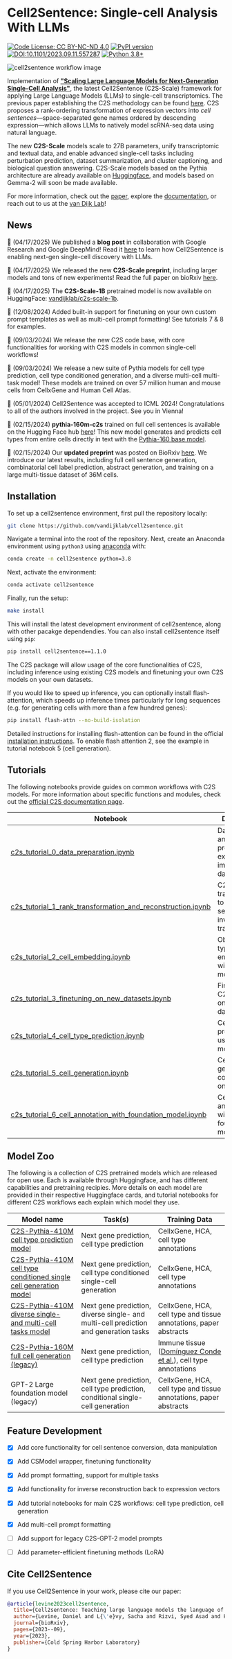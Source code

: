 # Cell2Sentence: Single-cell Analysis With LLMs

[![Code License: CC BY-NC-ND 4.0](https://img.shields.io/badge/License-CC_BY--NC--ND_4.0-lightgrey.svg)](https://creativecommons.org/licenses/by-nc-nd/4.0/)
[![PyPI version](https://badge.fury.io/py/cell2sentence.svg)](https://badge.fury.io/py/cell2sentence)
[![DOI:10.1101/2023.09.11.557287](http://img.shields.io/badge/DOI-10.1101/2023.09.11.557287-B31B1B.svg)](https://doi.org/10.1101/2023.09.11.557287)
[![Python 3.8+](https://img.shields.io/badge/python-3.8+-blue.svg)](https://www.python.org/downloads/release/python-380/)

![cell2sentence workflow image](c2s_overview_figure.png)

Implementation of [**"Scaling Large Language Models for Next-Generation Single-Cell Analysis"**](https://www.biorxiv.org/content/10.1101/2025.04.14.648850v1), the latest Cell2Sentence (C2S-Scale) framework for applying Large Language Models (LLMs) to single-cell transcriptomics.  The previous paper establishing the C2S methodology can be found [here](https://www.biorxiv.org/content/10.1101/2023.09.11.557287v4).
C2S proposes a rank-ordering transformation of expression vectors into *cell sentences*—space-separated gene names ordered by descending expression—which allows LLMs to natively model scRNA-seq data using natural language.

The new **C2S-Scale** models scale to 27B parameters, unify transcriptomic and textual data, and enable advanced single-cell tasks including perturbation prediction, dataset summarization, and cluster captioning, and biological question answering. C2S-Scale models based on the Pythia architecture are already available on [Huggingface](https://huggingface.co/collections/vandijklab/cell2sentence-models-66d71f690a7b77558a36b9ef), and models based on Gemma-2 will soon be made available.

For more information, check out the [paper](https://www.biorxiv.org/content/10.1101/2025.04.14.648850v1), explore the [documentation](https://vandijklab-cell2sentence.readthedocs.io/), or reach out to us at the [van Dijk Lab](https://www.vandijklab.org/)!



## News
📰 (04/17/2025) We published a **blog post** in collaboration with Google Research and Google DeepMind! Read it [here](https://research.google/blog/teaching-machines-the-language-of-biology-scaling-large-language-models-for-next-generation-single-cell-analysis/) to learn how Cell2Sentence is enabling next-gen single-cell discovery with LLMs.

🧠 (04/17/2025) We released the new **C2S-Scale preprint**, including larger models and tons of new experiments! Read the full paper on bioRxiv [here](https://www.biorxiv.org/content/10.1101/2025.04.14.648850v1).

🚀 (04/17/2025) The **C2S-Scale-1B** pretrained model is now available on HuggingFace: [vandijklab/c2s-scale-1b](https://huggingface.co/vandijklab/C2S-Scale-Pythia-1b-pt).

🎉 (12/08/2024) Added built-in support for finetuning on your own custom prompt templates as well as multi-cell prompt formatting! See tutorials 7 & 8 for examples.

🎉 (09/03/2024) We release the new C2S code base, with core functionalities for working with C2S models in common single-cell workflows!

🎉 (09/03/2024) We release a new suite of Pythia models for cell type prediction, cell type conditioned generation, and a diverse multi-cell multi-task model! These models are trained on over 57 million human and mouse cells from CellxGene and Human Cell Atlas.

🎉 (05/01/2024) Cell2Sentence was accepted to ICML 2024! Congratulations to all of the authors involved in the project. See you in Vienna!

🎉 (02/15/2024) **pythia-160m-c2s** trained on full cell sentences is available on the Hugging Face hub [here](https://huggingface.co/vandijklab/pythia-160m-c2s)! This new model generates and predicts cell types from entire cells directly in text with the [Pythia-160 base model](https://huggingface.co/EleutherAI/pythia-160m).

🎉 (02/15/2024) Our **updated preprint** was posted on BioRxiv [here](https://www.biorxiv.org/content/10.1101/2023.09.11.557287v3). We introduce our latest results, including full cell sentence generation, combinatorial cell label prediction, abstract generation, and training on a large multi-tissue dataset of 36M cells.


## Installation

To set up a cell2sentence environment, first pull the repository locally:
```bash
git clone https://github.com/vandijklab/cell2sentence.git
```

Navigate a terminal into the root of the repository. Next, create an Anaconda environment using `python3` using [anaconda](https://docs.anaconda.com/anaconda/install/) with:
```bash
conda create -n cell2sentence python=3.8
```

Next, activate the environment:
```bash
conda activate cell2sentence
```

Finally, run the setup:
```bash
make install
```

This will install the latest development environment of cell2sentence, along with other pacakge dependendies. You can also install cell2sentence itself using `pip`:
```bash
pip install cell2sentence==1.1.0
```

The C2S package will allow usage of the core functionalities of C2S, including inference using existing C2S models and finetuning your own C2S models on your own datasets.

If you would like to speed up inference, you can optionally install flash-attention, which speeds up inference times particularly for long sequences (e.g. for generating cells with more than a few hundred genes):
```bash
pip install flash-attn --no-build-isolation
```
Detailed instructions for installing flash-attention can be found in the official [installation instructions](https://github.com/Dao-AILab/flash-attention?tab=readme-ov-file#installation-and-features). To enable flash attention 2, see the example in tutorial notebook 5 (cell generation).

## Tutorials

The following notebooks provide guides on common workflows with C2S models. For more information about specific functions and modules, check out the [official C2S documentation page](https://vandijklab-cell2sentence.readthedocs.io/).

| Notebook | Description                                             |
----------|---------------------------------------------------------|
| [c2s_tutorial_0_data_preparation.ipynb](tutorials/c2s_tutorial_0_data_preparation.ipynb) | Data loading and preprocessing example on an immune tissue dataset
| [c2s_tutorial_1_rank_transformation_and_reconstruction.ipynb](tutorials/c2s_tutorial_1_rank_transformation_and_reconstruction.ipynb) | C2S rank transformation to cell sentences and inverse transformation
| [c2s_tutorial_2_cell_embedding.ipynb](tutorials/c2s_tutorial_2_cell_embedding.ipynb) | Obtaining cell type embeddings with C2S models
| [c2s_tutorial_3_finetuning_on_new_datasets.ipynb](tutorials/c2s_tutorial_3_finetuning_on_new_datasets.ipynb) | Finetuning C2S models on new datasets
| [c2s_tutorial_4_cell_type_prediction.ipynb](tutorials/c2s_tutorial_4_cell_type_prediction.ipynb) | Cell type prediction using C2S models
| [c2s_tutorial_5_cell_generation.ipynb](tutorials/c2s_tutorial_5_cell_generation.ipynb) | Cell generation conditioned on cell type
| [c2s_tutorial_6_cell_annotation_with_foundation_model.ipynb](tutorials/c2s_tutorial_6_cell_annotation_with_foundation_model.ipynb) | Cell type annotation with foundation model


## Model Zoo

The following is a collection of C2S pretrained models which are released for open use. Each is available through Huggingface, and has different capabilities
and pretraining recipies. More details on each model are provided in their respective Huggingface cards, and tutorial notebooks for different C2S workflows
each explain which model they use.

| Model name | Task(s)                   | Training Data                         |
----------|---------------------------------------------------------|------|
| [C2S-Pythia-410M cell type prediction model](https://huggingface.co/vandijklab/C2S-Pythia-410m-cell-type-prediction) | Next gene prediction, cell type prediction | CellxGene, HCA, cell type annotations
| [C2S-Pythia-410M cell type conditioned single cell generation model](https://huggingface.co/vandijklab/C2S-Pythia-410m-cell-type-conditioned-cell-generation) | Next gene prediction, cell type conditioned single-cell generation | CellxGene, HCA, cell type annotations
| [C2S-Pythia-410M diverse single- and multi-cell tasks model](https://huggingface.co/vandijklab/C2S-Pythia-410m-diverse-single-and-multi-cell-tasks) | Next gene prediction, diverse single- and multi-cell prediction and generation tasks | CellxGene, HCA, cell type and tissue annotations, paper abstracts
| [C2S-Pythia-160M full cell generation (legacy)](https://huggingface.co/vandijklab/pythia-160m-c2s) | Next gene prediction, cell type prediction | Immune tissue ([Domínguez Conde et al.](https://www.science.org/doi/full/10.1126/science.abl5197)), cell type annotations
| GPT-2 Large foundation model (legacy) | Next gene prediction, cell type prediction, conditional single-cell generation | CellxGene, HCA, cell type and tissue annotations, paper abstracts


## Feature Development
- [x] Add core functionality for cell sentence conversion, data manipulation
- [x] Add CSModel wrapper, finetuning functionality
- [x] Add prompt formatting, support for multiple tasks
- [x] Add functionality for inverse reconstruction back to expression vectors
- [x] Add tutorial notebooks for main C2S workflows: cell type prediction, cell generation
- [x] Add multi-cell prompt formatting
- [ ] Add support for legacy C2S-GPT-2 model prompts
- [ ] Add parameter-efficient finetuning methods (LoRA)


## Cite Cell2Sentence

If you use Cell2Sentence in your work, please cite our paper:

```bibtex
@article{levine2023cell2sentence,
  title={Cell2sentence: Teaching large language models the language of biology},
  author={Levine, Daniel and L{\'e}vy, Sacha and Rizvi, Syed Asad and Pallikkavaliyaveetil, Nazreen and Chen, Xingyu and Zhang, David and Ghadermarzi, Sina and Wu, Ruiming and Zheng, Zihe and Vrkic, Ivan and others},
  journal={bioRxiv},
  pages={2023--09},
  year={2023},
  publisher={Cold Spring Harbor Laboratory}
}
```

